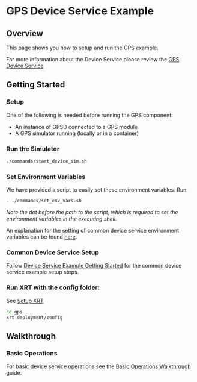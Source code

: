 # GPS Device Service Example

## Overview

This page shows you how to setup and run the GPS example.

For more information about the Device Service please review the [GPS Device Service](https://www.link-needs-updated.blah)

## Getting Started

### **Setup**

One of the following is needed before running the GPS component:

* An instance of GPSD connected to a GPS module
* A GPS simulator running (locally or in a container)

### **Run the Simulator**

```bash
./commands/start_device_sim.sh
```

### **Set Environment Variables**

We have provided a script to easily set these environment variables. Run:
```bash
. ./commands/set_env_vars.sh
```
*Note the dot before the path to the script, which is required to set the environment variables in the executing shell.*

An explanation for the setting of common device service environment variables can be found [here](../interactive-walkthrough/ds-getting-started-common.md#Device-service-configuration-setup).

### **Common Device Service Setup**

Follow [Device Service Example Getting Started](../interactive-walkthrough/ds-getting-started-common.md) for the common device service example setup steps.

### **Run XRT with the config folder:**

See [Setup XRT](../interactive-walkthrough/setup-xrt.md)

```bash
cd gps
xrt deployment/config
```
## Walkthrough

### Basic Operations 

For basic device service operations see the [Basic Operations Walkthrough](../interactive-walkthrough/basic-operations.md) guide.
